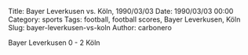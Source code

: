 Title: Bayer Leverkusen vs. Köln, 1990/03/03
Date: 1990/03/03 00:00
Category: sports
Tags: football, football scores, Bayer Leverkusen, Köln
Slug: bayer-leverkusen-vs-koln
Author: carbonero


Bayer Leverkusen 0 - 2 Köln

